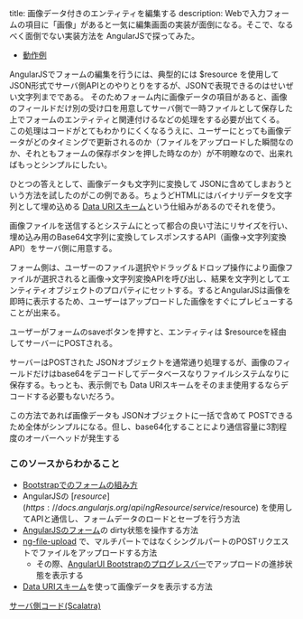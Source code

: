 title: 画像データ付きのエンティティを編集する
description: Webで入力フォームの項目に「画像」があると一気に編集画面の実装が面倒になる。そこで、なるべく面倒でない実装方法を AngularJSで探ってみた。

- [動作例](${contextRoot}/entitywithimage.html)

AngularJSでフォームの編集を行うには、典型的には $resource を使用して JSON形式でサーバ側APIとのやりとりをするが、JSONで表現できるのはせいぜい文字列までである。
そのためフォーム内に画像データの項目があると、画像のフィールドだけ別の受け口を用意してサーバ側で一時ファイルとして保存した上でフォームのエンティティと関連付けるなどの処理をする必要が出てくる。
この処理はコードがとてもわかりにくくなるうえに、ユーザーにとっても画像データがどのタイミングで更新されるのか（ファイルをアップロードした瞬間なのか、それともフォームの保存ボタンを押した時なのか）が不明瞭なので、出来ればもっとシンプルにしたい。

ひとつの答えとして、画像データも文字列に変換して JSONに含めてしまおうという方法を試したのがこの例である。ちょうどHTMLにはバイナリデータを文字列として埋め込める [Data URIスキーム](https://ja.wikipedia.org/wiki/Data_URI_scheme)という仕組みがあるのでそれを使う。

画像ファイルを送信するとシステムにとって都合の良い寸法にリサイズを行い、埋め込み用のBase64文字列に変換してレスポンスするAPI（画像→文字列変換API）をサーバ側に用意する。

フォーム側は、ユーザーのファイル選択やドラッグ＆ドロップ操作により画像ファイルが選択されると画像→文字列変換APIを呼び出し、結果を文字列としてエンティティオブジェクトのプロパティにセットする。するとAngularJSは画像を即時に表示するため、ユーザーはアップロードした画像をすぐにプレビューすることが出来る。

ユーザーがフォームのsaveボタンを押すと、エンティティは $resourceを経由してサーバーにPOSTされる。

サーバーはPOSTされた JSONオブジェクトを通常通り処理するが、画像のフィールドだけはbase64をデコードしてデータベースなりファイルシステムなりに保存する。もっとも、表示側でも Data URIスキームをそのまま使用するならデコードする必要もないだろう。

この方法であれば画像データも JSONオブジェクトに一括で含めて POSTできるため全体がシンプルになる。但し、base64化することにより通信容量に3割程度のオーバーヘッドが発生する

### このソースからわかること

- [Bootstrapでのフォームの組み方](http://getbootstrap.com/css/#forms-horizontal)
- AngularJSの [$resource](https://docs.angularjs.org/api/ngResource/service/$resource) を使用してAPIと通信し、フォームデータのロードとセーブを行う方法
- [AngularJSのフォーム](https://docs.angularjs.org/api/ng/type/form.FormController)の dirty状態を操作する方法
- [ng-file-upload](https://github.com/danialfarid/ng-file-upload) で、マルチパートではなくシングルパートのPOSTリクエストでファイルをアップロードする方法
    - その際、[AngularUI Bootstrapのプログレスバー](https://angular-ui.github.io/bootstrap/#/progressbar)でアップロードの進捗状態を表示する
- [Data URIスキーム](https://ja.wikipedia.org/wiki/Data_URI_scheme)を使って画像データを表示する方法

[サーバ側コード(Scalatra)](${contextRoot}/src/examples/scala/com/walbrix/scalatra/EntityWithImageServlet.scala)
